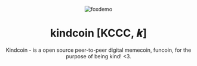 <div align="center">

![foxdemo](https://kindcoin.cc/assets/images/favicon.png) 

<h1>kindcoin [KCCC, 𝒌]</h1>

 Kindcoin - is a open source peer-to-peer digital memecoin, funcoin, for the purpose of being kind! <3.
 
</div>
